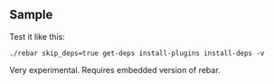 ## Sample 

Test it like this:

    ./rebar skip_deps=true get-deps install-plugins install-deps -v

Very experimental. Requires embedded version of rebar.
